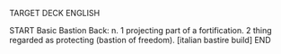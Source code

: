 TARGET DECK
ENGLISH

START
Basic
Bastion
Back: n. 1 projecting part of a fortification. 2 thing regarded as protecting (bastion of freedom). [italian bastire build]
END
